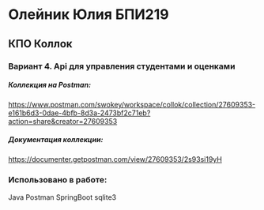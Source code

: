 # Олейник Юлия БПИ219
## КПО Коллок
### Вариант 4. Api для управления студентами и оценками

##### Коллекция на Postman: 
https://www.postman.com/swokey/workspace/collok/collection/27609353-e161b6d3-0dae-4bfb-8d3a-2473bf2c71eb?action=share&creator=27609353
##### Документация коллекции: 
https://documenter.getpostman.com/view/27609353/2s93si19yH
### Использовано в работе:
Java
Postman
SpringBoot
sqlite3

